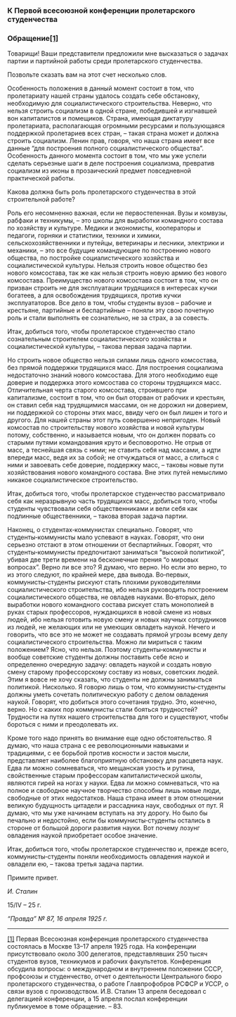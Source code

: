 ### К Первой всесоюзной конференции пролетарского студенчества
### Обращение[**[1]**](#_ftn1)

Товарищи! Ваши представители предложили мне высказаться о задачах партии и партийной работы среди пролетарского студенчества.

Позвольте сказать вам на этот счет несколько слов.

Особенность положения в данный момент состоит в том, что пролетариату нашей страны удалось создать себе обстановку, необходимую для социалистического строительства. Неверно, что нельзя строить социализм в одной стране, победившей и изгнавшей вон капиталистов и помещиков. Страна, имеющая диктатуру пролетариата, располагающая огромными ресурсами и пользующаяся поддержкой пролетариев всех стран, – такая страна может и должна строить социализм. Ленин прав, говоря, что наша страна имеет все данные “для построения полного социалистического общества”. Особенность данного момента состоит в том, что мы уже успели сделать серьезные шаги в деле построения социализма, превратив социализм из иконы в прозаический предмет повседневной практической работы.

Какова должна быть роль пролетарского студенчества в этой строительной работе?

Роль его несомненно важная, если не первостепенная. Вузы и комвузы, рабфаки и техникумы, – это школы для выработки командного состава по хозяйству и культуре. Медики и экономисты, кооператоры и педагоги, горняки и статистики, техники и химики, сельскохозяйственники и путейцы, ветеринары и лесники, электрики и механики, – это все будущие командующие по построению нового общества, по постройке социалистического хозяйства и социалистической культуры. Нельзя строить новое общество без нового комсостава, так же как нельзя строить новую армию без нового комсостава. Преимущество нового комсостава состоит в том, что он призван строить не для эксплуатации трудящихся в интересах кучки богатеев, а для освобождения трудящихся, против кучки эксплуататоров. Все дело в том, чтобы студенты вузов – рабочие и крестьяне, партийные и беспартийные – поняли эту свою почетную роль и стали выполнять ее сознательно, не за страх, а за совесть.

Итак, добиться того, чтобы пролетарское студенчество стало сознательным строителем социалистического хозяйства и социалистической культуры, – такова первая задача партии.

Но строить новое общество нельзя силами лишь одного комсостава, без прямой поддержки трудящихся масс. Для построения социализма недостаточно знаний нового комсостава. Для этого необходимо еще доверие и поддержка этого комсостава со стороны трудящихся масс. Отличительная черта старого комсостава, строившего при капитализме, состоит в том, что он был оторван от рабочих и крестьян, он ставил себя над трудящимися массами, он не дорожил ни доверием, ни поддержкой со стороны этих масс, ввиду чего он был лишен и того и другого. Для нашей страны этот путь совершенно непригоден. Новый комсостав по строительству нового хозяйства и новой культуры потому, собственно, и называется новым, что он должен порвать со старыми путями командования круто и бесповоротно. Не отрыв от масс, а теснейшая связь с ними; не ставить себя над массами, а идти впереди масс, ведя их за собой; не отчуждаться от масс, а слиться с ними и завоевать себе доверие, поддержку масс, – таковы новые пути хозяйствования нового командного состава. Вне этих путей немыслимо никакое социалистическое строительство.

Итак, добиться того, чтобы пролетарское студенчество рассматривало себя как неразрывную часть трудящихся масс, добиться того, чтобы студенты чувствовали себя общественниками и вели себя как подлинные общественники, – такова вторая задача партии.

Наконец, о студентах‑коммунистах специально. Говорят, что студенты‑коммунисты мало успевают в науках. Говорят, что они серьезно отстают в этом отношении от беспартийных. Говорят, что студенты‑коммунисты предпочитают заниматься “высокой политикой”, убивая две трети времени на бесконечные прения “о мировых вопросах”. Верно ли все это? Я думаю, что верно. Но если это верно, то из этого следуют, по крайней мере, два вывода. Во‑первых, коммунисты‑студенты рискуют стать плохими руководителями социалистического строительства, ибо нельзя руководить построением социалистического общества, не овладев науками. Во‑вторых, дело выработки нового командного состава рискует стать монополией в руках старых профессоров, нуждающихся в новой смене из новых людей, ибо нельзя готовить новую смену и новых научных сотрудников из людей, не желающих или не умеющих овладеть наукой. Нечего и говорить, что все это не может не создавать прямой угрозы всему делу социалистического строительства. Можно ли мириться с таким положением? Ясно, что нельзя. Поэтому студенты‑коммунисты и вообще советские студенты должны поставить себе ясно и определенно очередную задачу: овладеть наукой и создать новую смену старому профессорскому составу из новых, советских людей. Этим я вовсе не хочу сказать, что студенты не должны заниматься политикой. Нисколько. Я говорю лишь о том, что коммунисты‑студенты должны уметь сочетать политическую работу с делом овладения наукой. Говорят, что добиться этого сочетания трудно. Это, конечно, верно. Но с каких пор коммунисты стали бояться трудностей? Трудности на путях нашего строительства для того и существуют, чтобы бороться с ними и преодолевать их.

Кроме того надо принять во внимание еще одно обстоятельство. Я думаю, что наша страна с ее революционными навыками и традициями, с ее борьбой против косности и застоя мысли, представляет наиболее благоприятную обстановку для расцвета наук. Едва ли можно сомневаться, что мещанская узость и рутина, свойственные старым профессорам капиталистической школы, являются гирей на ногах у науки. Едва ли можно сомневаться, что на полное и свободное научное творчество способны лишь новые люди, свободные от этих недостатков. Наша страна имеет в этом отношении великую будущность цитадели и рассадника наук, свободных от пут. Я думаю, что мы уже начинаем вступать на эту дорогу. Но было бы печально и недостойно, если бы коммунисты‑студенты остались в стороне от большой дороги развития науки. Вот почему лозунг овладения наукой приобретает особое значение.

Итак, добиться того, чтобы пролетарское студенчество и, прежде всего, коммунисты‑студенты поняли необходимость овладения наукой и овладели ею, – такова третья задача партии.

Примите привет.

_И. Сталин_

15/IV – 25 г.

_“Правда” №_ _87, 16 апреля 1925_ _г._

  

---

[[1]](#_ftnref1) Первая Всесоюзная конференция пролетарского студенчества состоялась в Москве 13–17 апреля 1925 года. На конференции присутствовало около 300 делегатов, представлявших 250 тысяч студентов вузов, техникумов и рабочих факультетов. Конференция обсудила вопросы: о международном и внутреннем положении СССР, профсоюзы и студенчество, отчет о деятельности Центрального бюро пролетарского студенчества, о работе Главпрофобров РСФСР и УССР, о связи вузов с производством. И.В. Сталин 13 апреля беседовал с делегацией конференции, а 15 апреля послал конференции публикуемое в томе обращение. – 83.